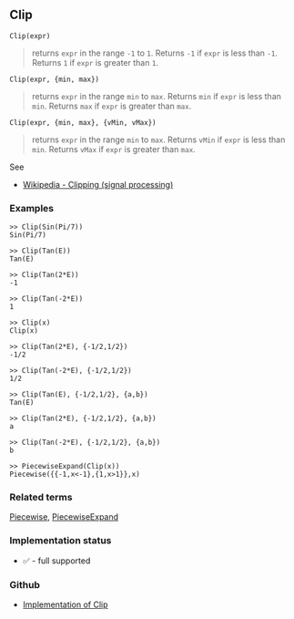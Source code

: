 ## Clip

```
Clip(expr)
```

> returns `expr` in the range `-1` to `1`. Returns `-1` if `expr` is less than `-1`. Returns `1` if `expr` is greater than `1`.
  
```
Clip(expr, {min, max})
```

> returns `expr` in the range `min` to `max`. Returns `min` if `expr` is less than `min`. Returns `max` if `expr` is greater than `max`.
  
```
Clip(expr, {min, max}, {vMin, vMax})
```

> returns `expr` in the range `min` to `max`. Returns `vMin` if `expr` is less than `min`. Returns `vMax` if `expr` is greater than `max`.

See
* [Wikipedia - Clipping (signal processing)](https://en.wikipedia.org/wiki/Clipping_(signal_processing))

### Examples

```
>> Clip(Sin(Pi/7))
Sin(Pi/7)

>> Clip(Tan(E))
Tan(E)

>> Clip(Tan(2*E))
-1

>> Clip(Tan(-2*E))
1

>> Clip(x)
Clip(x)

>> Clip(Tan(2*E), {-1/2,1/2})
-1/2

>> Clip(Tan(-2*E), {-1/2,1/2})
1/2

>> Clip(Tan(E), {-1/2,1/2}, {a,b})
Tan(E)

>> Clip(Tan(2*E), {-1/2,1/2}, {a,b})
a

>> Clip(Tan(-2*E), {-1/2,1/2}, {a,b})
b

>> PiecewiseExpand(Clip(x)) 
Piecewise({{-1,x<-1},{1,x>1}},x)
```

### Related terms 
[Piecewise](Piecewise.md), [PiecewiseExpand](PiecewiseExpand.md) 

### Implementation status

* &#x2705; - full supported

### Github

* [Implementation of Clip](https://github.com/axkr/symja_android_library/blob/master/symja_android_library/matheclipse-core/src/main/java/org/matheclipse/core/builtin/PiecewiseFunctions.java#L154) 
